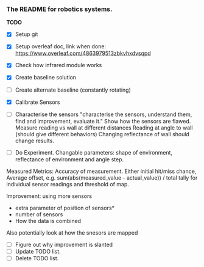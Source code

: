 ### The README for robotics systems. ###

__TODO__
- [x] Setup git
- [x] Setup overleaf doc, link when done: https://www.overleaf.com/4863979513zbkvhxdvsqpd 
- [x] Check how infrared module works
- [x] Create baseline solution
- [ ] Create alternate baseline (constantly rotating)
- [x] Calibrate Sensors
- [ ] Characterise the sensors
"characterise the sensors, understand them, find and improvement, evaluate it."
Show how the sensors are flawed.
Measure reading vs wall at different distances
Reading at angle to wall (should give different behaviors)
Changing reflectance of wall should change results.

- [ ] Do Experiment.
Changable parameters: shape of environment, reflectance of environment and angle step.

Measured Metrics: Accuracy of measurement.
Either initial hit/miss chance,
Average offset, e.g. sum(abs(measured_value - actual_value)) / total
tally for individual sensor readings and threshold of map.

Improvement: using more sensors
- extra parameter of position of sensors*
- number of sensors
- How the data is combined

Also potentially look at how the snesors are mapped

- [ ] Figure out why improvement is slanted
- [ ] Update TODO list.
- [ ] Delete TODO list.
